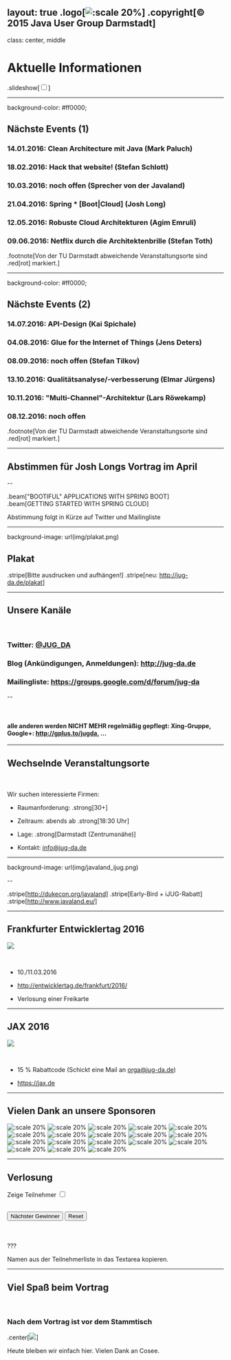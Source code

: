 layout: true
.logo[![:scale 20%](img/logo.png)]
.copyright[&copy; 2015 Java User Group Darmstadt]
---
class: center, middle

# Aktuelle Informationen
.slideshow[<input id="autoSlideshow" type="checkbox" title="Auto Slideshow" />]

---
background-color: #ff0000;

## Nächste Events (1) 

### **14.01.2016**: Clean Architecture mit Java (Mark Paluch)
### **18.02.2016**: Hack that website! (Stefan Schlott)
### **10.03.2016**: noch offen (Sprecher von der Javaland)
### **21.04.2016**: Spring * [Boot|Cloud] (Josh Long)
### **12.05.2016**: Robuste Cloud Architekturen (Agim Emruli)
### **09.06.2016**: Netflix durch die Architektenbrille (Stefan Toth)

.footnote[Von der TU Darmstadt abweichende Veranstaltungsorte sind .red[rot] markiert.]

---
background-color: #ff0000;

## Nächste Events (2)

### **14.07.2016**: API-Design (Kai Spichale)
### **04.08.2016**: Glue for the Internet of Things (Jens Deters)
### **08.09.2016**: noch offen (Stefan Tilkov)
### **13.10.2016**: Qualitätsanalyse/-verbesserung (Elmar Jürgens)
### **10.11.2016**: "Multi-Channel"-Architektur (Lars Röwekamp)
### **08.12.2016**: noch offen

.footnote[Von der TU Darmstadt abweichende Veranstaltungsorte sind .red[rot] markiert.]

---

## Abstimmen für Josh Longs Vortrag im April

--

.beam["BOOTIFUL" APPLICATIONS WITH SPRING BOOT]  
.beam[GETTING STARTED WITH SPRING CLOUD] 

Abstimmung folgt in Kürze auf Twitter und Mailingliste 

---
background-image: url(img/plakat.png)

## Plakat

.stripe[Bitte ausdrucken und aufhängen!]
.stripe[neu: http://jug-da.de/plakat]

---

## Unsere Kanäle

&nbsp;
### **Twitter**: [@JUG_DA](https://twitter.com/jug_da)

### **Blog** (Ankündigungen, Anmeldungen): http://jug-da.de

### **Mailingliste**: https://groups.google.com/d/forum/jug-da

--

&nbsp;
#### **alle anderen werden NICHT MEHR regelmäßig gepflegt**: Xing-Gruppe, Google+: http://gplus.to/jugda, ...

---

## Wechselnde Veranstaltungsorte

&nbsp;  
&nbsp;  
Wir suchen interessierte Firmen:

- Raumanforderung: .strong[30+]

- Zeitraum: abends ab .strong[18:30 Uhr]

- Lage: .strong[Darmstadt (Zentrumsnähe)]

- Kontakt: info@jug-da.de

---
background-image: url(img/javaland_ijug.png)

--

.stripe[http://dukecon.org/javaland]
.stripe[Early-Bird + iJUG-Rabatt]
.stripe[http://www.javaland.eu/]

---

## Frankfurter Entwicklertag 2016

![](img/entwicklertag.png)

&nbsp;  
- 10./11.03.2016

- http://entwicklertag.de/frankfurt/2016/

- Verlosung einer Freikarte

---

## JAX 2016

![](img/jax.png)

&nbsp;  
- 15 % Rabattcode (Schickt eine Mail an orga@jug-da.de)

- https://jax.de

---

## Vielen Dank an unsere Sponsoren

![:scale 20%](img/sponsors/tud.png)
![:scale 20%](img/sponsors/sus.png)
![:scale 20%](img/sponsors/idea.png)
![:scale 20%](img/sponsors/dpunkt.png)
![:scale 20%](img/sponsors/oreilly.png)
![:scale 20%](img/sponsors/epress.png)
![:scale 20%](img/sponsors/mitp.png)
![:scale 20%](img/sponsors/hanser.png)
![:scale 20%](img/sponsors/accso.png)
![:scale 20%](img/sponsors/axxessio.png)
![:scale 20%](img/sponsors/msg.png)
![:scale 20%](img/sponsors/itforwork.png)
![:scale 20%](img/sponsors/rheinwerk.png)
![:scale 20%](img/sponsors/sigs.png)
![:scale 20%](img/sponsors/innoq.png)
![:scale 20%](img/sponsors/nterra.png)
![:scale 20%](img/sponsors/cosee.png)
![:scale 20%](img/sponsors/entwicklertag.png)

---

## Verlosung

<label for="showAttendees">Zeige Teilnehmer <input id="showAttendees" type="checkbox" title="Zeige Teilnehmer" /></label>

<textarea id="attendees" style="display:none;" rows="10" cols="40" onClick="resizeLotteryInput(false);" onBlur="resizeLotteryInput(true);">
Gerd
Jan
Jörn
Marcel
Niko
Sebastian
Falk</textarea>

<br/>
<div>
    <button onClick="nextWinner()">Nächster Gewinner</button>
    <button onClick="resetLottery()">Reset</button>
</div>

<div id="winner" style="color:red; font-size:1.5em; font-align:center;margin-top:50px;"></div>

???

Namen aus der Teilnehmerliste in das Textarea kopieren.

---

## Viel Spaß beim Vortrag

&nbsp;
### Nach dem Vortrag ist vor dem Stammtisch

.center[![](img/sponsors/cosee.png)]  

Heute bleiben wir einfach hier. Vielen Dank an Cosee.

